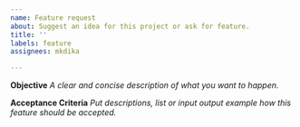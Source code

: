 ```yaml
---
name: Feature request
about: Suggest an idea for this project or ask for feature.
title: ''
labels: feature
assignees: mkdika

---
```


**Objective**
_A clear and concise description of what you want to happen._

**Acceptance Criteria**
_Put descriptions, list or input output example how this feature should be accepted._
